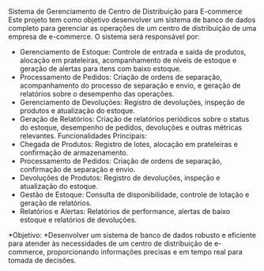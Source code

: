 Sistema de Gerenciamento de Centro de Distribuição para E-commerce
Este projeto tem como objetivo desenvolver um sistema de banco de dados completo para gerenciar as operações de um centro de distribuição de uma empresa de e-commerce. O sistema será responsável por:
 * Gerenciamento de Estoque: Controle de entrada e saída de produtos, alocação em prateleiras, acompanhamento de níveis de estoque e geração de alertas para itens com baixo estoque.
 * Processamento de Pedidos: Criação de ordens de separação, acompanhamento do processo de separação e envio, e geração de relatórios sobre o desempenho das operações.
 * Gerenciamento de Devoluções: Registro de devoluções, inspeção de produtos e atualização do estoque.
 * Geração de Relatórios: Criação de relatórios periódicos sobre o status do estoque, desempenho de pedidos, devoluções e outras métricas relevantes.
Funcionalidades Principais:
 * Chegada de Produtos: Registro de lotes, alocação em prateleiras e confirmação de armazenamento.
 * Processamento de Pedidos: Criação de ordens de separação, confirmação de separação e envio.
 * Devoluções de Produtos: Registro de devoluções, inspeção e atualização do estoque.
 * Gestão de Estoque: Consulta de disponibilidade, controle de lotação e geração de relatórios.
 * Relatórios e Alertas: Relatórios de performance, alertas de baixo estoque e relatórios de devoluções.

*Objetivo:
*Desenvolver um sistema de banco de dados robusto e eficiente para atender às necessidades de um centro de distribuição de e-commerce, proporcionando informações precisas e em tempo real para tomada de decisões.
